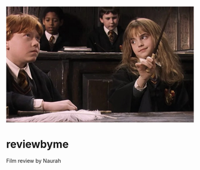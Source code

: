 ![alt text](https://github.com/naurahumairah/reviewbyme/blob/main/Images/wingardiumlaviosa.jpg?raw=true)
# reviewbyme
Film review by Naurah
